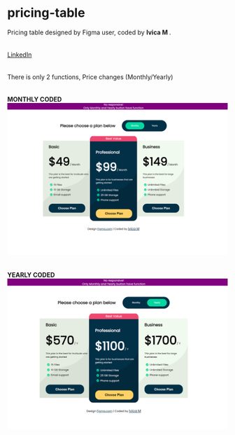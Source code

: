 # pricing-table
Pricing table designed by Figma user, coded by  <b>Ivica M </b>.<br><br><br>
<a href="https://www.linkedin.com/in/ivica-martinkovi%C4%87-aa36b3228/">LinkedIn</a><br><br><br>
There is only 2 functions, Price changes (Monthly/Yearly)
<br><br><br>
<b>MONTHLY CODED </b>
![Screenshot](monthly.png)
<br><br><br>
<b>YEARLY CODED </b>
![Screenshot](yearly.png)
